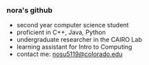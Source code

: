 ### nora's github 

- second year computer science student
- proficient in C++, Java, Python
- undergraduate researcher in the CAIRO Lab
- learning assistant for Intro to Computing
- contact me: nosu5119@colorado.edu
